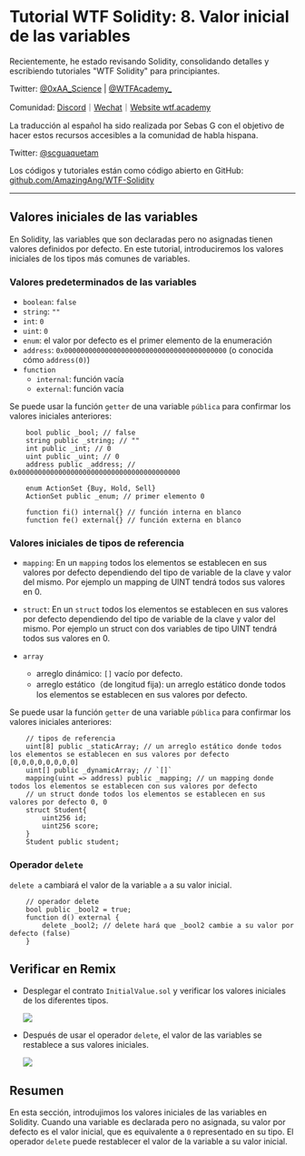 # Tutorial WTF Solidity: 8. Valor inicial de las variables

Recientemente, he estado revisando Solidity, consolidando detalles y escribiendo tutoriales "WTF Solidity" para principiantes.

Twitter: [@0xAA_Science](https://twitter.com/0xAA_Science) | [@WTFAcademy_](https://twitter.com/WTFAcademy_)

Comunidad: [Discord](https://discord.gg/5akcruXrsk)｜[Wechat](https://docs.google.com/forms/d/e/1FAIpQLSe4KGT8Sh6sJ7hedQRuIYirOoZK_85miz3dw7vA1-YjodgJ-A/viewform?usp=sf_link)｜[Website wtf.academy](https://wtf.academy)

La traducción al español ha sido realizada por Sebas G con el objetivo de hacer estos recursos accesibles a la comunidad de habla hispana.

Twitter: [@scguaquetam](https://twitter.com/scguaquetam)

Los códigos y tutoriales están como código abierto en GitHub: [github.com/AmazingAng/WTF-Solidity](https://github.com/AmazingAng/WTF-Solidity)


-----

## Valores iniciales de las variables

En Solidity, las variables que son declaradas pero no asignadas tienen valores definidos por defecto. En este tutorial, introduciremos los valores iniciales de los tipos más comunes de variables.

### Valores predeterminados de las variables

- `boolean`: `false`
- `string`: `""`
- `int`: `0`
- `uint`: `0`
- `enum`: el valor por defecto es el primer elemento de la enumeración
- `address`: `0x0000000000000000000000000000000000000000` (o conocida cómo `address(0)`)
- `function`
    - `internal`: función vacía
    - `external`: función vacía

Se puede usar la función `getter` de una variable `pública` para confirmar los valores iniciales anteriores:

```solidity
    bool public _bool; // false
    string public _string; // ""
    int public _int; // 0
    uint public _uint; // 0
    address public _address; // 0x0000000000000000000000000000000000000000

    enum ActionSet {Buy, Hold, Sell}
    ActionSet public _enum; // primer elemento 0

    function fi() internal{} // función interna en blanco
    function fe() external{} // función externa en blanco
```

### Valores iniciales de tipos de referencia

- `mapping`: En un `mapping` todos los elementos se establecen en sus valores por defecto dependiendo del tipo de variable de la clave y valor del mismo. Por ejemplo un mapping de UINT tendrá todos sus valores en 0.
- `struct`: En un `struct` todos los elementos se establecen en sus valores por defecto dependiendo del tipo de variable de la clave y valor del mismo. Por ejemplo un struct con dos variables de tipo UINT tendrá todos sus valores en 0. 

- `array`
    - arreglo dinámico: `[]` vacío por defecto.
    - arreglo estático（de longitud fija): un arreglo estático donde todos los elementos se establecen en sus valores por defecto.

Se puede usar la función `getter` de una variable `pública` para confirmar los valores iniciales anteriores:

```solidity
    // tipos de referencia
    uint[8] public _staticArray; // un arreglo estático donde todos los elementos se establecen en sus valores por defecto [0,0,0,0,0,0,0,0]
    uint[] public _dynamicArray; // `[]`
    mapping(uint => address) public _mapping; // un mapping donde todos los elementos se establecen con sus valores por defecto
    // un struct donde todos los elementos se establecen en sus valores por defecto 0, 0
    struct Student{
        uint256 id;
        uint256 score; 
    }
    Student public student;
```

### Operador `delete`

`delete a` cambiará el valor de la variable `a` a su valor inicial.

```solidity
    // operador delete
    bool public _bool2 = true; 
    function d() external {
        delete _bool2; // delete hará que _bool2 cambie a su valor por defecto (false)
    }
```

## Verificar en Remix

- Desplegar el contrato `InitialValue.sol` y verificar los valores iniciales de los diferentes tipos.

    ![](./img/8-1_es.png)

- Después de usar el operador `delete`, el valor de las variables se restablece a sus valores iniciales.

    ![](./img/8-2_es.png)

## Resumen

En esta sección, introdujimos los valores iniciales de las variables en Solidity. Cuando una variable es declarada pero no asignada, su valor por defecto es el valor inicial, que es equivalente a `0` representado en su tipo. El operador `delete` puede restablecer el valor de la variable a su valor inicial.